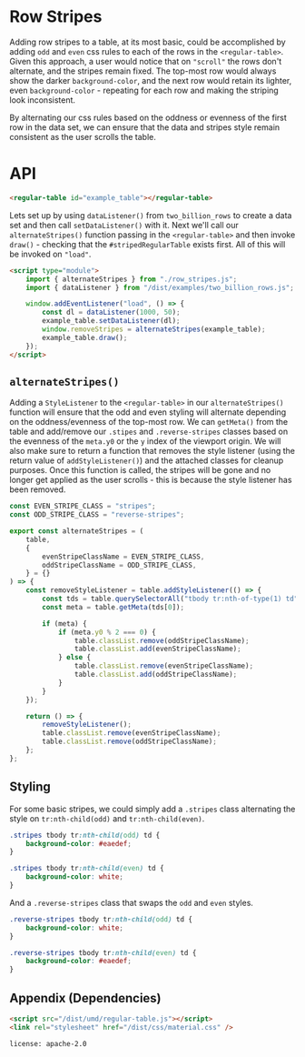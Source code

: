 # Row Stripes

Adding row stripes to a table, at its most basic, could be accomplished by
adding `odd` and `even` css rules to each of the rows in the `<regular-table>`.
Given this approach, a user would notice that on `"scroll"` the rows don't
alternate, and the stripes remain fixed. The top-most row would always show the
darker `background-color`, and the next row would retain its lighter, even
`background-color` - repeating for each row and making the striping look
inconsistent.

By alternating our css rules based on the oddness or evenness of the first row
in the data set, we can ensure that the data and stripes style remain consistent
as the user scrolls the table.

# API

```html
<regular-table id="example_table"></regular-table>
```

Lets set up by using `dataListener()` from `two_billion_rows` to create a data
set and then call `setDataListener()` with it. Next we'll call our
`alternateStripes()` function passing in the `<regular-table>` and then invoke
`draw()` - checking that the `#stripedRegularTable` exists first. All of this
will be invoked on `"load"`.

```html
<script type="module">
    import { alternateStripes } from "./row_stripes.js";
    import { dataListener } from "/dist/examples/two_billion_rows.js";

    window.addEventListener("load", () => {
        const dl = dataListener(1000, 50);
        example_table.setDataListener(dl);
        window.removeStripes = alternateStripes(example_table);
        example_table.draw();
    });
</script>
```

## `alternateStripes()`

Adding a `StyleListener` to the `<regular-table>` in our `alternateStripes()`
function will ensure that the odd and even styling will alternate depending on
the oddness/evenness of the top-most row. We can `getMeta()` from the table and
add/remove our `.stipes` and `.reverse-stripes` classes based on the evenness of
the `meta.y0` or the `y` index of the viewport origin. We will also make sure to
return a function that removes the style listener (using the return value of
`addStyleListener()`) and the attached classes for cleanup purposes. Once this
function is called, the stripes will be gone and no longer get applied as the
user scrolls - this is because the style listener has been removed.

```javascript
const EVEN_STRIPE_CLASS = "stripes";
const ODD_STRIPE_CLASS = "reverse-stripes";

export const alternateStripes = (
    table,
    {
        evenStripeClassName = EVEN_STRIPE_CLASS,
        oddStripeClassName = ODD_STRIPE_CLASS,
    } = {}
) => {
    const removeStyleListener = table.addStyleListener(() => {
        const tds = table.querySelectorAll("tbody tr:nth-of-type(1) td");
        const meta = table.getMeta(tds[0]);

        if (meta) {
            if (meta.y0 % 2 === 0) {
                table.classList.remove(oddStripeClassName);
                table.classList.add(evenStripeClassName);
            } else {
                table.classList.remove(evenStripeClassName);
                table.classList.add(oddStripeClassName);
            }
        }
    });

    return () => {
        removeStyleListener();
        table.classList.remove(evenStripeClassName);
        table.classList.remove(oddStripeClassName);
    };
};
```

## Styling

For some basic stripes, we could simply add a `.stripes` class alternating the
style on `tr:nth-child(odd)` and `tr:nth-child(even)`.

```css
.stripes tbody tr:nth-child(odd) td {
    background-color: #eaedef;
}

.stripes tbody tr:nth-child(even) td {
    background-color: white;
}
```

And a `.reverse-stripes` class that swaps the `odd` and `even` styles.

```css
.reverse-stripes tbody tr:nth-child(odd) td {
    background-color: white;
}

.reverse-stripes tbody tr:nth-child(even) td {
    background-color: #eaedef;
}
```

## Appendix (Dependencies)

```html
<script src="/dist/umd/regular-table.js"></script>
<link rel="stylesheet" href="/dist/css/material.css" />
```

```block
license: apache-2.0
```
